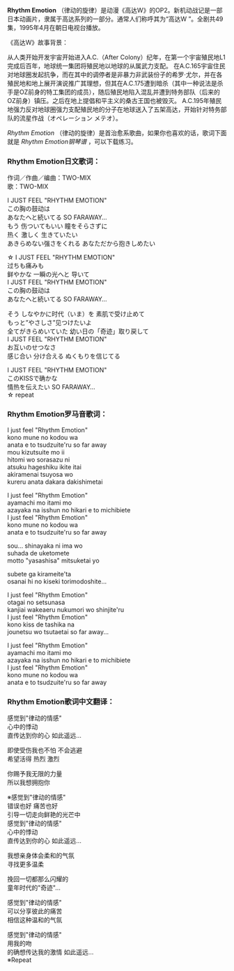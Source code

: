 

**Rhythm Emotion** （律动的旋律）是动漫《高达W》的OP2。新机动战记是一部日本动画片，隶属于高达系列的一部分。通常人们称呼其为“高达W
”。全剧共49集，1995年4月在朝日电视台播放。

《高达W》故事背景：

从人类开始开发宇宙开始进入A.C.（After Colony）纪年，在第一个宇宙殖民地L1完成后百年，地球统一集团将殖民地以地球的从属武力支配。
在A.C.165宇宙住民对地球圈发起抗争，而在其中的调停者是非暴力非武装份子的希罗·尤尔，并在各殖民地和地上展开演说推广其理想，但其在A.C.175遭到暗杀（其中一种说法是杀手是OZ前身的特工集团的成员），随后殖民地陷入混乱并遭到特务部队（后来的OZ前身）镇压。之后在地上提倡和平主义的桑古王国也被毁灭。
A.C.195年殖民地强力反对地球圈强力支配殖民地的分子在地球送入了五架高达，开始针对特务部队的流星作战（オペレーション メテオ）。

_Rhythm Emotion_ （律动的旋律）是首治愈系歌曲，如果你也喜欢的话，歌词下面就是 _Rhythm Emotion钢琴谱_ ，可以下载练习。

### Rhythm Emotion日文歌词：

作词／作曲／编曲：TWO-MIX  
歌：TWO-MIX  
  
I JUST FEEL "RHYTHM EMOTION"  
この胸の鼓动は  
あなたへと続いてる SO FARAWAY…  
もう 伤ついてもいい 瞳をそらさずに  
热く 激しく 生きていたい  
あきらめない强さをくれる あなただから抱きしめたい  
  
☆ I JUST FEEL "RHYTHM EMOTION"  
过ちも痛みも  
鲜やかな 一瞬の光へと 导いて  
I JUST FEEL "RHYTHM EMOTION"  
この胸の鼓动は  
あなたへと続いてる SO FARAWAY…  
  
そう しなやかに时代（いま）を 素肌で受け止めて  
もっと”やさしさ”见つけたいよ  
全てがきらめいていた 幼い日の「奇迹」取り戻して  
I JUST FEEL "RHYTHM EMOTION"  
お互いのせつなさ  
感じ合い 分け合える ぬくもりを信じてる

I JUST FEEL "RHYTHM EMOTION"  
このKISSで确かな  
情热を伝えたい SO FARAWAY…  
☆ repeat

### Rhythm Emotion罗马音歌词：

I just feel "Rhythm Emotion"  
kono mune no kodou wa  
anata e to tsudzuite'ru so far away  
mou kizutsuite mo ii  
hitomi wo sorasazu ni  
atsuku hageshiku ikite itai  
akiramenai tsuyosa wo  
kureru anata dakara dakishimetai  
  
I just feel "Rhythm Emotion"  
ayamachi mo itami mo  
azayaka na isshun no hikari e to michibiete  
I just feel "Rhythm Emotion"  
kono mune no kodou wa  
anata e to tsudzuite'ru so far away  
  
sou... shinayaka ni ima wo  
suhada de uketomete  
motto "yasashisa" mitsuketai yo

subete ga kirameite'ta  
osanai hi no kiseki torimodoshite...  
  
I just feel "Rhythm Emotion"  
otagai no setsunasa  
kanjiai wakeaeru nukumori wo shinjite'ru  
I just feel "Rhythm Emotion"  
kono kiss de tashika na  
jounetsu wo tsutaetai so far away...  
  
I just feel "Rhythm Emotion"  
ayamachi mo itami mo  
azayaka na isshun no hikari e to michibiete  
I just feel "Rhythm Emotion"  
kono mune no kodou wa  
anata e to tsudzuite'ru so far away

### Rhythm Emotion歌词中文翻译：

感觉到"律动的情感"  
心中的悸动  
直传达到你的心 如此遥远…

即使受伤我也不怕 不会逃避  
希望活得 热烈 激烈

你赐予我无限的力量  
所以我想拥抱你

※感觉到"律动的情感"  
错误也好 痛苦也好  
引导一切走向鲜艳的光芒中  
感觉到"律动的情感"  
心中的悸动  
直传达到你的心 如此遥远…

我想亲身体会柔和的气氛  
寻找更多温柔

挽回一切都那么闪耀的  
童年时代的"奇迹"…

感觉到"律动的情感"  
可以分享彼此的痛苦  
相信这种温和的气氛

感觉到"律动的情感"  
用我的吻  
的确想传达我的激情 如此遥远…  
※Repeat

